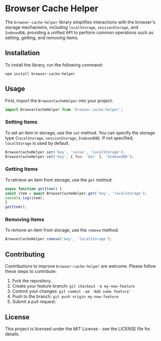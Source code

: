 # Browser Cache Helper

The `browser-cache-helper` library simplifies interactions with the browser's storage mechanisms, including `localStorage`, `sessionStorage`, and `IndexedDB`, providing a unified API to perform common operations such as setting, getting, and removing items.

## Installation

To install the library, run the following command:

```
npm install browser-cache-helper
```

## Usage

First, import the `BrowserCacheHelper` into your project:

```javascript
import BrowserCacheHelper from 'browser-cache-helper';
```

### Setting Items

To set an item in storage, use the `set` method. You can specify the storage type (`localStorage`, `sessionStorage`, `IndexedDB`). If not specified, `localStorage` is used by default.

```javascript
BrowserCacheHelper.set('key', 'value', 'localStorage');
BrowserCacheHelper.set('key', { foo: 'bar' }, 'IndexedDB');
```

### Getting Items

To retrieve an item from storage, use the `get` method:

```javascript
async function getItem() {
const item = await BrowserCacheHelper.get('key', 'localStorage');
console.log(item);
}
getItem();
```

### Removing Items

To remove an item from storage, use the `remove` method:

```javascript
BrowserCacheHelper.remove('key', 'localStorage');
```

## Contributing

Contributions to improve `browser-cache-helper` are welcome. Please follow these steps to contribute:

1. Fork the repository.
2. Create your feature branch: `git checkout -b my-new-feature`
3. Commit your changes: `git commit -am 'Add some feature'`
4. Push to the branch: `git push origin my-new-feature`
5. Submit a pull request.

## License

This project is licensed under the MIT License - see the LICENSE file for details.
